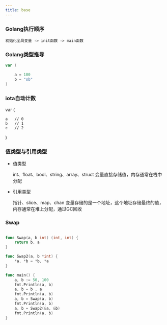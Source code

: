 ```yaml
---
title: base
---
```


### Golang执行顺序

    初始化全局变量 -> init函数 -> main函数

### Golang类型推导
```go
var (

    a = 100
    b = "sb"
)
```

### iota自动计数
var (

    a   // 0
    b   // 1
    c   // 2
)

### 值类型与引用类型
- 值类型
    
    int、float、bool、string、array、struct
    变量直接存储值，内存通常在栈中分配

- 引用类型
    
    指针、slice、map、chan
    变量存储的是一个地址，这个地址存储最终的值，内存通常在堆上分配，通过GC回收
    
### Swap
```go

func Swap(a, b int) (int, int) {
	return b, a
}

func Swap2(a, b *int) {
	*a, *b = *b, *a
}

func main() {
	a, b := 50, 100
	fmt.Println(a, b)
	a, b = b , a
	fmt.Println(a, b)
	a, b = Swap(a, b)
	fmt.Println(a, b)
	a, b = Swap2(&a, &b)
	fmt.Println(a, b)
}
```
